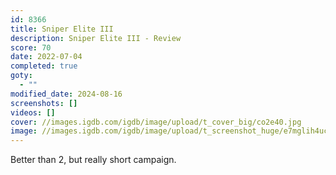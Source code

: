 ```yaml
---
id: 8366
title: Sniper Elite III
description: Sniper Elite III - Review
score: 70
date: 2022-07-04
completed: true
goty:
  - ""
modified_date: 2024-08-16
screenshots: []
videos: []
cover: //images.igdb.com/igdb/image/upload/t_cover_big/co2e40.jpg
image: //images.igdb.com/igdb/image/upload/t_screenshot_huge/e7mglih4ucsrfhnkgb2b.jpg
---
```

Better than 2, but really short campaign.